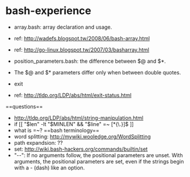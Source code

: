bash-experience
===============

* array.bash: array declaration and usage.
 * ref: http://wadefs.blogspot.tw/2008/06/bash-array.html
 * ref: http://go-linux.blogspot.tw/2007/03/basharray.html

* position_parameters.bash: the difference between $@ and $*.
 * The $@ and $* parameters differ only when between double quotes.
* exit
 * ref: http://tldp.org/LDP/abs/html/exit-status.html

==questions==
* http://tldp.org/LDP/abs/html/string-manipulation.html
 * if [[ "$len" -lt "$MINLEN" && "$line" =~ [*{\.}]$ ]]
 * what is =~?
==bash terminology==
* word splitting: http://mywiki.wooledge.org/WordSplitting
* path expandsion: ??
* set: http://wiki.bash-hackers.org/commands/builtin/set
 * "--": If no arguments follow, the positional parameters are unset. With arguments, the positional parameters are set, even if the strings begin with a - (dash) like an option.
